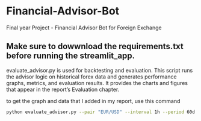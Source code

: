 # Financial-Advisor-Bot
Final year Project - Financial Advisor Bot for Foreign Exchange

## Make sure to dowwnload the requirements.txt before running the streamlit_app. 

evaluate_advisor.py is used for backtesting and evaluation. This script runs the advisor logic on historical forex data and generates performance graphs, metrics, and evaluation results. It provides the charts and figures that appear in the report’s Evaluation chapter.

to get the graph and data that I added in my report, use this command 

```bash
python evaluate_advisor.py --pair "EUR/USD" --interval 1h --period 60d --risk-frac 0.01

